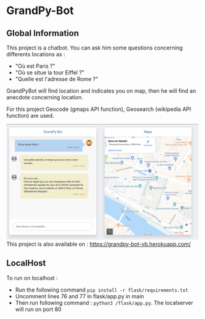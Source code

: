 # GrandPy-Bot 
## Global Information
This project is a chatbot. You can ask him some questions concerning differents locations as : 
- "Où est Paris ?"
- "Où se situe la tour Eiffel ?"
- "Quelle est l'adresse de Rome ?"

GrandPyBot will find location and indicates you on map, then he will find an anecdote concerning location. 

For this project Geocode (gmaps API function), Geosearch (wikipedia API function) are used.

![Alt text](./flask/static/img/example.png)
This project is also available on : https://grandpy-bot-vb.herokuapp.com/
## LocalHost
To run on localhost :
- Run the following command   `pip install -r flask/requirements.txt`
- Uncomment  lines 76 and 77 in flask/app.py in main
- Then run following command : `python3 /flask/app.py`. The localserver will run on port 80
